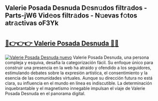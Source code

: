 ## Valerie Posada Desnuda D𝚎sn𝚞dos filtr𝚊dos - Parts-jW6 Vid𝚎os filtr𝚊dos - N𝚞evas f𝚘tos atr𝚊ctivas oF3Yk

# <h2><a href="http://mb9ufos.tromn.icu/?c=Valerie+Posada+Desnuda">🔗👉👉👉 Valerie Posada Desnuda 🔗🔗</a></h2>

[![Valerie Posada Desnuda nuevo](https://i.imgur.com/pEAQMta.gif)](http://mb9ufos.tromn.icu/?c=Valerie+Posada+Desnuda)
Valerie Posada Desnuda, una persona compleja y esquiva, desafía la categorización fácil. Su enfoque único para construir una presencia en la web ha atraído y ofendido a los seguidores, estimulando debates sobre la expresión artística, el consentimiento y la esencia de las comunidades virtuales. Aunque su dirección futura no está clara, su influencia en el mundo en línea es indiscutible. La determinación inquebrantable y el magnetismo innegable impulsan el viaje de Valerie Posada Desnuda en el panorama digital.
